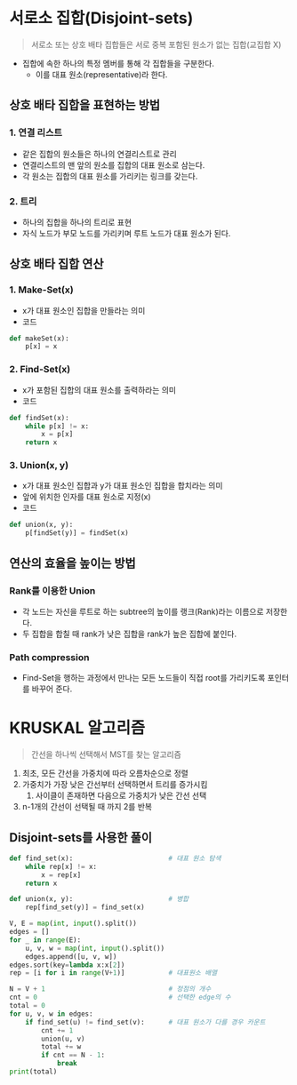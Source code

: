 # 서로소 집합(Disjoint-sets)

> 서로소 또는 상호 배타 집합들은 서로 중복 포함된 원소가 없는 집합(교집합 X)
> 
- 집합에 속한 하나의 특정 멤버를 통해 각 집합들을 구분한다.
    - 이를 대표 원소(representative)라 한다.

## 상호 배타 집합을 표현하는 방법

### 1. 연결 리스트

- 같은 집합의 원소들은 하나의 연결리스트로 관리
- 연결리스트의 맨 앞의 원소를 집합의 대표 원소로 삼는다.
- 각 원소는 집합의 대표 원소를 가리키는 링크를 갖는다.

### 2. 트리

- 하나의 집합을 하나의 트리로 표현
- 자식 노드가 부모 노드를 가리키며 루트 노드가 대표 원소가 된다.

## 상호 배타 집합 연산

### 1. Make-Set(x)

- x가 대표 원소인 집합을 만들라는 의미
- 코드

```python
def makeSet(x):
	p[x] = x
```

### 2. Find-Set(x)

- x가 포함된 집합의 대표 원소를 출력하라는 의미
- 코드

```python
def findSet(x):
	while p[x] != x:
		x = p[x]
	return x
```

### 3. Union(x, y)

- x가 대표 원소인 집합과 y가 대표 원소인 집합을 합치라는 의미
- 앞에 위치한 인자를 대표 원소로 지정(x)
- 코드

```python
def union(x, y):
	p[findSet(y)] = findSet(x)
```

## 연산의 효율을 높이는 방법

### Rank를 이용한 Union

- 각 노드는 자신을 루트로 하는 subtree의 높이를 랭크(Rank)라는 이름으로 저장한다.
- 두 집합을 합칠 때 rank가 낮은 집합을 rank가 높은 집합에 붙인다.

### Path compression

- Find-Set을 행하는 과정에서 만나는 모든 노드들이 직접 root를 가리키도록 포인터를 바꾸어 준다.

# KRUSKAL 알고리즘

> 간선을 하나씩 선택해서 MST를 찾는 알고리즘
> 
1. 최초, 모든 간선을 가중치에 따라 오름차순으로 정렬
2. 가중치가 가장 낮은 간선부터 선택하면서 트리를 증가시킴
    1. 사이클이 존재하면 다음으로 가중치가 낮은 간선 선택
3. n-1개의 간선이 선택될 때 까지 2를 반복

## Disjoint-sets를 사용한 풀이

```python
def find_set(x):                        # 대표 원소 탐색
    while rep[x] != x:
        x = rep[x]
    return x

def union(x, y):                        # 병합
    rep[find_set(y)] = find_set(x)

V, E = map(int, input().split())
edges = []
for _ in range(E):
    u, v, w = map(int, input().split())
    edges.append([u, v, w])
edges.sort(key=lambda x:x[2])
rep = [i for i in range(V+1)]           # 대표원소 배열

N = V + 1                               # 정점의 개수
cnt = 0                                 # 선택한 edge의 수
total = 0
for u, v, w in edges:
    if find_set(u) != find_set(v):      # 대표 원소가 다를 경우 카운트
        cnt += 1
        union(u, v)
        total += w
        if cnt == N - 1:
            break
print(total) 
``` 